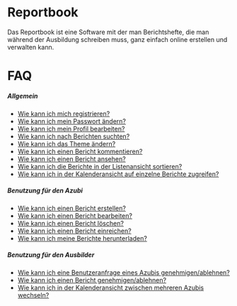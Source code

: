 # Reportbook

Das Reportbook ist eine Software mit der man Berichtshefte, die man während der Ausbildung schreiben muss, ganz einfach online erstellen und verwalten kann.

# FAQ

##### Allgemein
  - [Wie kann ich mich registrieren?]()
  - [Wie kann ich mein Passwort ändern?]()
  - [Wie kann ich mein Profil bearbeiten?]()
  - [Wie kann ich nach Berichten suchten?]()
  - [Wie kann ich das Theme ändern?]()
  - [Wie kann ich einen Bericht kommentieren?]()
  - [Wie kann ich einen Bericht ansehen?]()
  - [Wie kann ich die Berichte in der Listenansicht sortieren?]()
  - [Wie kann ich in der Kalenderansicht auf einzelne Berichte zugreifen?]()

##### Benutzung für den Azubi
  - [Wie kann ich einen Bericht erstellen?]()
  - [Wie kann ich einen Bericht bearbeiten?]()
  - [Wie kann ich einen Bericht löschen?]()
  - [Wie kann ich einen Bericht einreichen?]()
  - [Wie kann ich meine Berichte herunterladen?]()

##### Benutzung für den Ausbilder
  - [Wie kann ich eine Benutzeranfrage eines Azubis genehmigen/ablehnen?]()
  - [Wie kann ich einen Bericht genehmigen/ablehnen?]()
  - [Wie kann ich in der Kalenderansicht zwischen mehreren Azubis wechseln?]()

